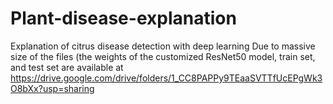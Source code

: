 # Plant-disease-explanation
Explanation of citrus disease detection with deep learning
Due to massive size of the files (the weights of the customized ResNet50 model, train set, and test set are available at  https://drive.google.com/drive/folders/1_CC8PAPPy9TEaaSVTTfUcEPgWk3O8bXx?usp=sharing
